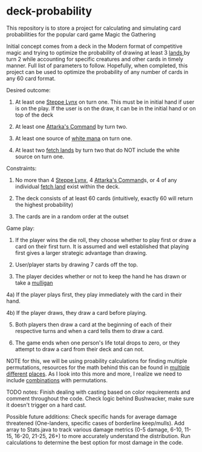 # deck-probability
This repository is to store a project for calculating and simulating card probabilities for the popular card game Magic the Gathering

Initial concept comes from a deck in the Modern format of competitive magic and trying to optimize the probability of drawing at least 3 <a href="mtgsalvation.gamepedia.com/Land"> lands </a> by turn 2 while accounting for specific creatures and other cards in timely manner. Full list of parameters to follow. Hopefully, when completed, this project can be used to optimize the probability of any number of cards in any 60 card format.

Desired outcome:

1) At least one <a href="http://gatherer.wizards.com/Pages/Card/Discussion.aspx?multiverseid=171012">Steppe Lynx</a> on turn one. This must be in initial hand if user is on the play. If the user is on the draw, it can be in the initial hand or on top of the deck

2) At least one <a href="http://gatherer.wizards.com/Pages/Card/Details.aspx?multiverseid=394502">Attarka's Command</a> by turn two. 

3) At least one source of <a href="mtgsalvation.gamepedia.com/White">white mana</a> on turn one.

4) At least two <a href="mtgsalvation.gamepedia.com/Fetch_lands">fetch lands</a> by turn two that do NOT include the white source on turn one.

Constraints: 

1) No more than 4 <a href="http://gatherer.wizards.com/Pages/Card/Discussion.aspx?multiverseid=171012">Steppe Lynx</a>, 4 <a href="http://gatherer.wizards.com/Pages/Card/Details.aspx?multiverseid=394502">Attarka's Command</a>s, or 4 of any individual <a href="mtgsalvation.gamepedia.com/Fetch_lands">fetch land</a> exist within the deck.

2) The deck consists of at least 60 cards (intuitively, exactly 60 will return the highest probability)

3) The cards are in a random order at the outset

Game play:

1) If the player wins the die roll, they choose whether to play first or draw a card on their first turn. It is assumed and well established that playing first gives a larger strategic advantage than drawing.

2) User/player starts by drawing 7 cards off the top. 

3) The player decides whether or not to keep the hand he has drawn or take a <a href="http://mtgsalvation.gamepedia.com/Mulligan#Vancouver_mulligan">mulligan</a>

4a) If the player plays first, they play immediately with the card in their hand. 

4b) If the player draws, they draw a card before playing.

5) Both players then draw a card at the beginning of each of their respective turns and when a card tells them to draw a card. 

6) The game ends when one person's life total drops to zero, or they attempt to draw a card from their deck and can not. 


NOTE for this, we will be using proability calculations for finding multiple permutations, resources for the math behind this can be found in <a href="https://www.khanacademy.org/math/probability/probability-and-combinatorics-topic/probability_combinatorics/e/probability_with_perm_comb">multiple</a> <a href="http://study.com/academy/lesson/how-to-calculate-the-probability-of-permuations.html">different</a> <a href="https://www.khanacademy.org/math/probability/probability-and-combinatorics-topic/permutations/v/permutation-formula">places</a>. As I look into this more and more, I realize we need to include <a href="https://www.khanacademy.org/math/probability/probability-and-combinatorics-topic/combinations-combinatorics/v/introduction-to-combinations">combinations</a> with permutations.



TODO notes: 
Finish dealing with casting based on color requirements and comment throughout the code. Check logic behind Bushwacker, make sure it doesn't trigger on a hard cast.

Possible future additions: 
Check specific hands for average damage threatened (One-landers, specific cases of borderline keep/mulls). 
Add array to Stats.java to track various damage metrics (0-5 damage, 6-10, 11-15, 16-20, 21-25, 26+) to more accurately understand the distribution. 
Run calculations to determine the best option for most damage in the code.

